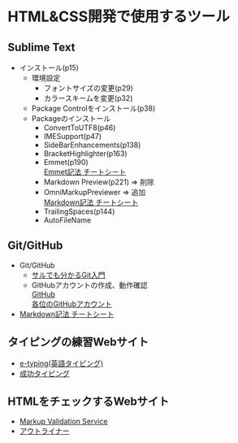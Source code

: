 # HTML&CSS開発で使用するツール

## Sublime Text

- インストール(p15)
	- 環境設定
		- フォントサイズの変更(p29)
		- カラースキームを変更(p32)
	- Package Controlをインストール(p38)
	- Packageのインストール
		- ConvertToUTF8(p46)
		- IMESupport(p47)
		- SideBarEnhancements(p138)
		- BracketHighlighter(p163)
		- Emmet(p190)  
		<a href="http://docs.emmet.io/cheat-sheet/" target="_blank">Emmet記法 チートシート</a>
		- Markdown Preview(p221) => 削除
		- OmniMarkupPreviewer => 追加  
		<a href="https://help.github.com/articles/github-flavored-markdown/" target="_blank">Markdown記法 チートシート</a>
		- TrailingSpaces(p144)
		- AutoFileName

## Git/GitHub

- Git/GitHub
	- <a href="http://www.backlog.jp/git-guide/" target="_blank">サルでも分かるGit入門</a>
	- GitHubアカウントの作成、動作確認  
	<a href="https://github.com/" target="_blank">GitHub</a>  
	<a href="https://github.com/wp15000/list/blob/master/list.md">各位のGitHubアカウント</a>
- <a href="https://help.github.com/articles/github-flavored-markdown/" target="_blank">Markdown記法 チートシート</a>

## タイピングの練習Webサイト

- <a href="http://www.e-typing.ne.jp/english/" target="_blank">e-typing(英語タイピング)</a>
- <a href="http://www.seikoutyping.com/index.php?shosinshatyping" target="_blank">成功タイピング</a>

## HTMLをチェックするWebサイト

- <a href="http://validator.w3.org/" target="_blank">Markup Validation Service</a>
- <a href="http://gsnedders.html5.org/outliner/" target="_blank">アウトライナー</a>